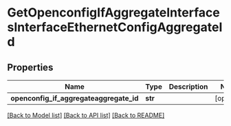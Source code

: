 # GetOpenconfigIfAggregateInterfacesInterfaceEthernetConfigAggregateId

## Properties
Name | Type | Description | Notes
------------ | ------------- | ------------- | -------------
**openconfig_if_aggregateaggregate_id** | **str** |  | [optional] 

[[Back to Model list]](../README.md#documentation-for-models) [[Back to API list]](../README.md#documentation-for-api-endpoints) [[Back to README]](../README.md)


